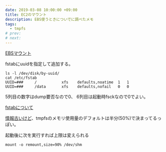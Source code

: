 ```yaml
---
date: 2019-03-08 10:00:00 +09:00
title: EC2のマウント
description: EBS使うときについでに調べたメモ
tags:
  - tmpfs
# prev:
# next:
---
```


[EBSマウント](https://docs.aws.amazon.com/ja_jp/AWSEC2/latest/UserGuide/ebs-using-volumes.html)

fstabにuuidを指定して追加する。
``` shell
ls -l /dev/disk/by-uuid/
cat /etc/fstab
UUID=###     /           xfs    defaults,noatime  1   1
UUID=###     /data       xfs    defaults,nofail   0   0
```

5列目の数字はdump要否なので0、
6列目は起動時fsckなので0でよい。

[fstabについて](http://www.linux-beginner.com/linux_kihon64.html)

[情報古いけど](http://d.hatena.ne.jp/labunix/20120115)、tmpfsのメモリ使用量のデフォルトは半分(50%)で決まってるっぽい。

起動後に次を実行すれば上限は変えられる
```
mount -o remount,size=90% /dev/shm
```

